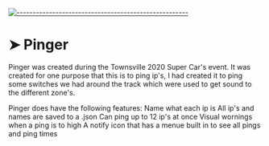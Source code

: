 <!-- ⚠️ This README has been generated from the file(s) "blueprint.md" ⚠️-->
[![-----------------------------------------------------](https://raw.githubusercontent.com/andreasbm/readme/master/assets/lines/colored.png)](#pinger)

# ➤ Pinger

Pinger was created during the Townsville 2020 Super Car's event.
It was created for one purpose that this is to ping ip's, I had created it to ping some switches we had around the track which were used to get sound to the different zone's.


Pinger does have the following features:
    Name what each ip is
    All ip's and names are saved to a .json
    Can ping up to 12 ip's at once
    Visual wornings when a ping is to high
    A notify icon that has a menue built in to see all pings and ping times

